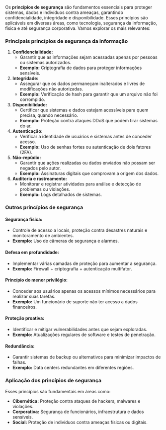 Os **princípios de segurança** são fundamentos essenciais para proteger sistemas, dados e indivíduos contra ameaças, garantindo confidencialidade, integridade e disponibilidade. Esses princípios são aplicáveis em diversas áreas, como tecnologia, segurança da informação, física e até segurança corporativa. Vamos explorar os mais relevantes:

### **Principais princípios de segurança da informação**

1. **Confidencialidade:**
    - Garantir que as informações sejam acessadas apenas por pessoas ou sistemas autorizados.
    - **Exemplo:** Criptografia de dados para proteger informações sensíveis.
2. **Integridade:**
    - Assegurar que os dados permaneçam inalterados e livres de modificações não autorizadas.
    - **Exemplo:** Verificação de hash para garantir que um arquivo não foi corrompido.
3. **Disponibilidade:**
    - Certificar que sistemas e dados estejam acessíveis para quem precisa, quando necessário.
    - **Exemplo:** Proteção contra ataques DDoS que podem tirar sistemas do ar.
4. **Autenticação:**
    - Verificar a identidade de usuários e sistemas antes de conceder acesso.
    - **Exemplo:** Uso de senhas fortes ou autenticação de dois fatores (2FA).
5. **Não-repúdio:**
    - Garantir que ações realizadas ou dados enviados não possam ser negados pelo autor.
    - **Exemplo:** Assinaturas digitais que comprovam a origem dos dados.
6. **Auditoria e rastreamento:**
    - Monitorar e registrar atividades para análise e detecção de problemas ou violações.
    - **Exemplo:** Logs detalhados de sistemas.

### **Outros princípios de segurança**

#### **Segurança física:**

- Controle de acesso a locais, proteção contra desastres naturais e monitoramento de ambientes.
- **Exemplo:** Uso de câmeras de segurança e alarmes.

#### **Defesa em profundidade:**

- Implementar várias camadas de proteção para aumentar a segurança.
- **Exemplo:** Firewall + criptografia + autenticação multifator.

#### **Princípio do menor privilégio:**

- Conceder aos usuários apenas os acessos mínimos necessários para realizar suas tarefas.
- **Exemplo:** Um funcionário de suporte não ter acesso a dados financeiros.

#### **Proteção proativa:**

- Identificar e mitigar vulnerabilidades antes que sejam exploradas.
- **Exemplo:** Atualizações regulares de software e testes de penetração.

#### **Redundância:**

- Garantir sistemas de backup ou alternativos para minimizar impactos de falhas.
- **Exemplo:** Data centers redundantes em diferentes regiões.

### **Aplicação dos princípios de segurança**

Esses princípios são fundamentais em áreas como:

- **Cibernética:** Proteção contra ataques de hackers, malwares e violações.
- **Corporativa:** Segurança de funcionários, infraestrutura e dados sensíveis.
- **Social:** Proteção de indivíduos contra ameaças físicas ou digitais.
